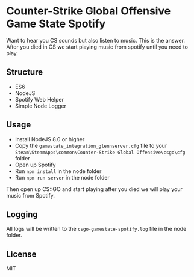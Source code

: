 # Counter-Strike Global Offensive Game State Spotify

Want to hear you CS sounds but also listen to music. This is the answer.
After you died in CS we start playing music from spotify until you need to play.

## Structure
- ES6
- NodeJS
- Spotify Web Helper
- Simple Node Logger

## Usage
- Install NodeJS 8.0 or higher
- Copy the `gamestate_integration_glennserver.cfg` file to your `Steam\SteamApps\common\Counter-Strike Global Offensive\csgo\cfg` folder
- Open up Spotify
- Run `npm install` in the node folder
- Run `npm run server` in the node folder

Then open up CS::GO and start playing after you died we will play your music from Spotify.

## Logging
All logs will be written to the `csgo-gamestate-spotify.log` file in the node folder.

## License

MIT
